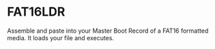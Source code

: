 # FAT16LDR
Assemble and paste into your Master Boot Record of a FAT16 formatted media. It loads your file and executes.
